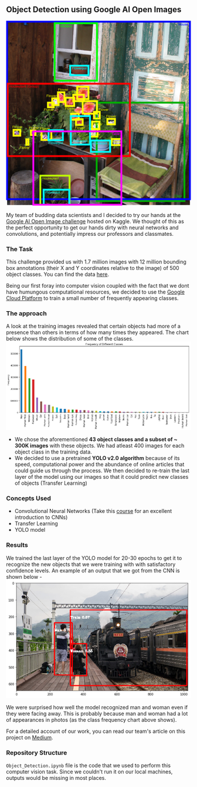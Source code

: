 ## Object Detection using Google AI Open Images

![](https://github.com/sagar-chadha/Data-Science-Projects/blob/master/Repository%20Files/Object%20Detection%20with%20YOLO/obj_det.png)

My team of budding data scientists and I decided to try our hands at the [Google AI Open Image challenge](https://www.kaggle.com/c/google-ai-open-images-object-detection-track) hosted on Kaggle. We thought of this as the perfect opportunity to get our hands dirty with neural networks and convolutions, and potentially impress our professors and classmates. 

### The Task
This challenge provided us with 1.7 million images with 12 million bounding box annotations (their X and Y coordinates relative to the image) of 500 object classes. You can find the data [here](https://www.figure-eight.com/dataset/open-images-annotated-with-bounding-boxes/). <br>

Being our first foray into computer vision coupled with the fact that we dont have humungous computational resources, we decided to use the [Google Cloud Platform](https://cloud.google.com/) to train a small number of frequently appearing classes.

### The approach
A look at the training images revealed that certain objects had more of a presence than others in terms of how many times they appeared. The chart below shows the distribution of some of the classes.
![](https://github.com/sagar-chadha/Data-Science-Projects/blob/master/Repository%20Files/Object%20Detection%20with%20YOLO/freq_chart.png)

* We chose the aforementioned **43 object classes and a subset of ~ 300K images** with these objects. We had atleast 400 images for each object class in the training data.
* We decided to use a pretrained **YOLO v2.0 algorithm** because of its speed, computational power and the abundance of online articles that could guide us through the process. We then decided to re-train the last layer of the model using our images so that it could predict new classes of objects (Transfer Learning)

### Concepts Used
* Convolutional Neural Networks (Take this [course](https://www.coursera.org/learn/convolutional-neural-networks) for an excellent introduction to CNNs)
* Transfer Learning
* YOLO model

### Results
We trained the last layer of the YOLO model for 20-30 epochs to get it to recognize the new objects that we were training with with satisfactory confidence levels. An example of an output that we got from the CNN is shown below - 
![](https://github.com/sagar-chadha/Data-Science-Projects/blob/master/Repository%20Files/Object%20Detection%20with%20YOLO/result.png)

We were surprised how well the model recognized man and woman even if they were facing away. This is probably because man and woman had a lot of appearances in photos (as the class frequency chart above shows).

For a detailed account of our work, you can read our team's article on this project on [Medium](https://towardsdatascience.com/object-detection-using-google-ai-open-images-4c908cad4a54).

### Repository Structure
`Object_Detection.ipynb` file is the code that we used to perform this computer vision task. Since we couldn't run it on our local machines, outputs would be missing in most places.
